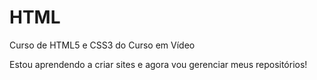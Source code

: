 # HTML
 Curso de HTML5 e CSS3 do Curso em Vídeo

 Estou aprendendo a criar sites e agora vou gerenciar meus repositórios!
